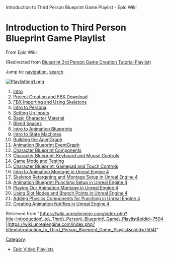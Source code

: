 Introduction to Third Person Blueprint Game Playlist - Epic Wiki              

Introduction to Third Person Blueprint Game Playlist
====================================================

From Epic Wiki

(Redirected from [Blueprint 3rd Person Game Creation Tutorial Playlist](/index.php?title=Blueprint_3rd_Person_Game_Creation_Tutorial_Playlist&redirect=no "Blueprint 3rd Person Game Creation Tutorial Playlist"))

Jump to: [navigation](#mw-navigation), [search](#p-search)

[![PlaylistImg1.png](https://d3ar1piqh1oeli.cloudfront.net/d/dc/PlaylistImg1.png/500px-PlaylistImg1.png)](/File:PlaylistImg1.png)

1.  [Intro](/Introduction_to_Third_Person_Blueprint_Game_-_1_-_Intro "Introduction to Third Person Blueprint Game - 1 - Intro")
2.  [Project Creation and FBX Download](/Introduction_to_Third_Person_Blueprint_Game_-_2_-_Project_Creation_and_FBX_Download "Introduction to Third Person Blueprint Game - 2 - Project Creation and FBX Download")
3.  [FBX Importing and Using Skeletons](/Introduction_to_Third_Person_Blueprint_Game_-_3_-_FBX_Importing_and_Using_Skeletons "Introduction to Third Person Blueprint Game - 3 - FBX Importing and Using Skeletons")
4.  [Intro to Persona](/Introduction_to_Third_Person_Blueprint_Game_-_4_-_Intro_to_Persona "Introduction to Third Person Blueprint Game - 4 - Intro to Persona")
5.  [Setting Up Inputs](/Introduction_to_Third_Person_Blueprint_Game_-_5_-_Setting_Up_Inputs "Introduction to Third Person Blueprint Game - 5 - Setting Up Inputs")
6.  [Basic Character Material](/Introduction_to_Third_Person_Blueprint_Game_-_6_-_Basic_Character_Material "Introduction to Third Person Blueprint Game - 6 - Basic Character Material")
7.  [Blend Spaces](/Introduction_to_Third_Person_Blueprint_Game_-_7_-_Blend_Spaces "Introduction to Third Person Blueprint Game - 7 - Blend Spaces")
8.  [Intro to Animation Blueprints](/Introduction_to_Third_Person_Blueprint_Game_-_8_-_Intro_to_Animation_Blueprints "Introduction to Third Person Blueprint Game - 8 - Intro to Animation Blueprints")
9.  [Intro to State Machines](/Introduction_to_Third_Person_Blueprint_Game_-_9_-_Intro_to_State_Machines "Introduction to Third Person Blueprint Game - 9 - Intro to State Machines")
10.  [Building the AnimGraph](/Introduction_to_Third_Person_Blueprint_Game_-_10_-_Building_the_AnimGraph "Introduction to Third Person Blueprint Game - 10 - Building the AnimGraph")
11.  [Animation Blueprint EventGraph](/Introduction_to_Third_Person_Blueprint_Game_-_11_-_Animation_Blueprint_EventGraph "Introduction to Third Person Blueprint Game - 11 - Animation Blueprint EventGraph")
12.  [Character Blueprint Components](/Introduction_to_Third_Person_Blueprint_Game_-_12_-_Character_Blueprint_Components "Introduction to Third Person Blueprint Game - 12 - Character Blueprint Components")
13.  [Character Blueprint: Keyboard and Mouse Controls](/Introduction_to_Third_Person_Blueprint_Game_-_13_-_Character_Blueprint:_Keyboard_and_Mouse_Controls "Introduction to Third Person Blueprint Game - 13 - Character Blueprint: Keyboard and Mouse Controls")
14.  [Game Mode and Testing](/Introduction_to_Third_Person_Blueprint_Game_-_14_-_Game_Mode_and_Testing "Introduction to Third Person Blueprint Game - 14 - Game Mode and Testing")
15.  [Character Blueprint: Gamepad and Touch Controls](/Introduction_to_Third_Person_Blueprint_Game_-_15_-_Character_Blueprint:_Gamepad_and_Touch_Controls "Introduction to Third Person Blueprint Game - 15 - Character Blueprint: Gamepad and Touch Controls")
16.  [Intro to Animation Montage in Unreal Engine 4](/Introduction_to_Third_Person_Blueprint_Game_-_16_-_Intro_to_Animation_Montage_in_UE4 "Introduction to Third Person Blueprint Game - 16 - Intro to Animation Montage in UE4")
17.  [Skeleton Retargeting and Montage Setup in Unreal Engine 4](/Introduction_to_Third_Person_Blueprint_Game_-_17_-_Skeleton_Retargeting_and_Montage_Setup_in_UE4 "Introduction to Third Person Blueprint Game - 17 - Skeleton Retargeting and Montage Setup in UE4")
18.  [Animation Blueprint Punching Setup in Unreal Engine 4](/Introduction_to_Third_Person_Blueprint_Game_-_18_-_Animation_Blueprint_Punching_Setup_in_UE4 "Introduction to Third Person Blueprint Game - 18 - Animation Blueprint Punching Setup in UE4")
19.  [Playing Our Animation Montage in Unreal Engine 4](/Introduction_to_Third_Person_Blueprint_Game_-_19_-_Playing_Our_Animation_Montage_in_UE4 "Introduction to Third Person Blueprint Game - 19 - Playing Our Animation Montage in UE4")
20.  [Using Slot Nodes and Branch Points in Unreal Engine 4](/Introduction_to_Third_Person_Blueprint_Game_-_20_-_Using_Slot_Nodes_and_Branch_Points_in_UE4 "Introduction to Third Person Blueprint Game - 20 - Using Slot Nodes and Branch Points in UE4")
21.  [Adding Physics Components for Punching in Unreal Engine 4](/Introduction_to_Third_Person_Blueprint_Game_-_21_-_Adding_Physics_Components_for_Punching_in_UE4 "Introduction to Third Person Blueprint Game - 21 - Adding Physics Components for Punching in UE4")
22.  [Creating Animation Notifies in Unreal Engine 4](/Introduction_to_Third_Person_Blueprint_Game_-_22_-_Creating_Animation_Notifies_in_UE4 "Introduction to Third Person Blueprint Game - 22 - Creating Animation Notifies in UE4")

Retrieved from "[https://wiki.unrealengine.com/index.php?title=Introduction\_to\_Third\_Person\_Blueprint\_Game\_Playlist&oldid=7504](https://wiki.unrealengine.com/index.php?title=Introduction_to_Third_Person_Blueprint_Game_Playlist&oldid=7504)"

[Category](/Special:Categories "Special:Categories"):

*   [Epic Video Playlists](/Category:Epic_Video_Playlists "Category:Epic Video Playlists")